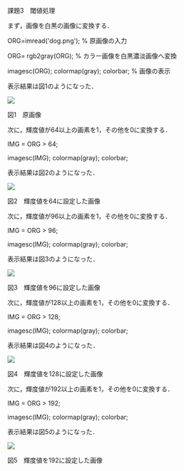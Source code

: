課題3　閾値処理


まず，画像を白黒の画像に変換する．

ORG=imread('dog.png'); % 原画像の入力

ORG= rgb2gray(ORG); % カラー画像を白黒濃淡画像へ変換

imagesc(ORG); colormap(gray); colorbar; % 画像の表示

表示結果は図1のようになった．

![](https://github.com/zakoji/gazousyori-repot/blob/master/image/dog3-1.jpg)

図1　原画像

次に，輝度値が64以上の画素を1，その他を0に変換する．

IMG = ORG > 64;

imagesc(IMG); colormap(gray); colorbar;

表示結果は図2のようになった．

![](https://github.com/zakoji/gazousyori-repot/blob/master/image/dog3-2.jpg)

図2　輝度値を64に設定した画像

次に，輝度値が96以上の画素を1，その他を0に変換する．

IMG = ORG > 96;

imagesc(IMG); colormap(gray); colorbar;

表示結果は図3のようになった．

![](https://github.com/zakoji/gazousyori-repot/blob/master/image/dog3-3.jpg)

図3　輝度値を96に設定した画像

次に，輝度値が128以上の画素を1，その他を0に変換する．

IMG = ORG > 128;

imagesc(IMG); colormap(gray); colorbar;

表示結果は図4のようになった．

![](https://github.com/zakoji/gazousyori-repot/blob/master/image/dog3-4.jpg)

図4　輝度値を128に設定した画像

次に，輝度値が192以上の画素を1，その他を0に変換する．

IMG = ORG > 192;

imagesc(IMG); colormap(gray); colorbar;

表示結果は図5のようになった．

![](https://github.com/zakoji/gazousyori-repot/blob/master/image/dog3-5.jpg) 

図5　輝度値を192に設定した画像
